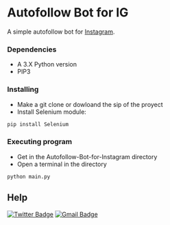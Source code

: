 # Autofollow Bot for IG

A simple autofollow bot for [Instagram](https://www.instagram.com/).

### Dependencies

* A 3.X Python version
* PIP3

### Installing
* Make a git clone or dowloand the sip of the proyect
* Install Selenium module:
```bash
pip install Selenium
```

### Executing program
* Get in the Autofollow-Bot-for-Instagram directory
* Open a terminal in the directory
```
python main.py
```

## Help
[![Twitter Badge](https://img.shields.io/badge/-@EliazBobadilla-00acee?style=flat&logo=twitter&logoColor=white&link=https://twitter.com/@EliazBobadilla/)](https://www.twitter.com/@EliazBobadilla/)
[![Gmail Badge](https://img.shields.io/badge/-eliaz.bobadilladev@gmail.com-c14438?style=flat&logo=Gmail&logoColor=white&link=mailto:eliaz.bobadilladev@gmail.com)](mailto:eliaz.bobadilladev@gmail.com)
